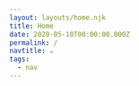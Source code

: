 ```yaml
---
layout: layouts/home.njk
title: Home
date: 2020-05-10T00:00:00.000Z
permalink: /
navtitle: ☕️
tags:
  - nav
---
```

